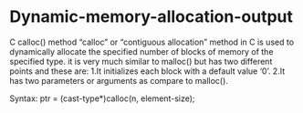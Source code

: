 # Dynamic-memory-allocation-output
C calloc() method
“calloc” or “contiguous allocation” method in C is used to dynamically allocate the specified number of blocks of memory of the specified type. it is very much similar to malloc() but has two different points and these are:
1.It initializes each block with a default value ‘0’.
2.It has two parameters or arguments as compare to malloc().

Syntax: ptr = (cast-type*)calloc(n, element-size);
